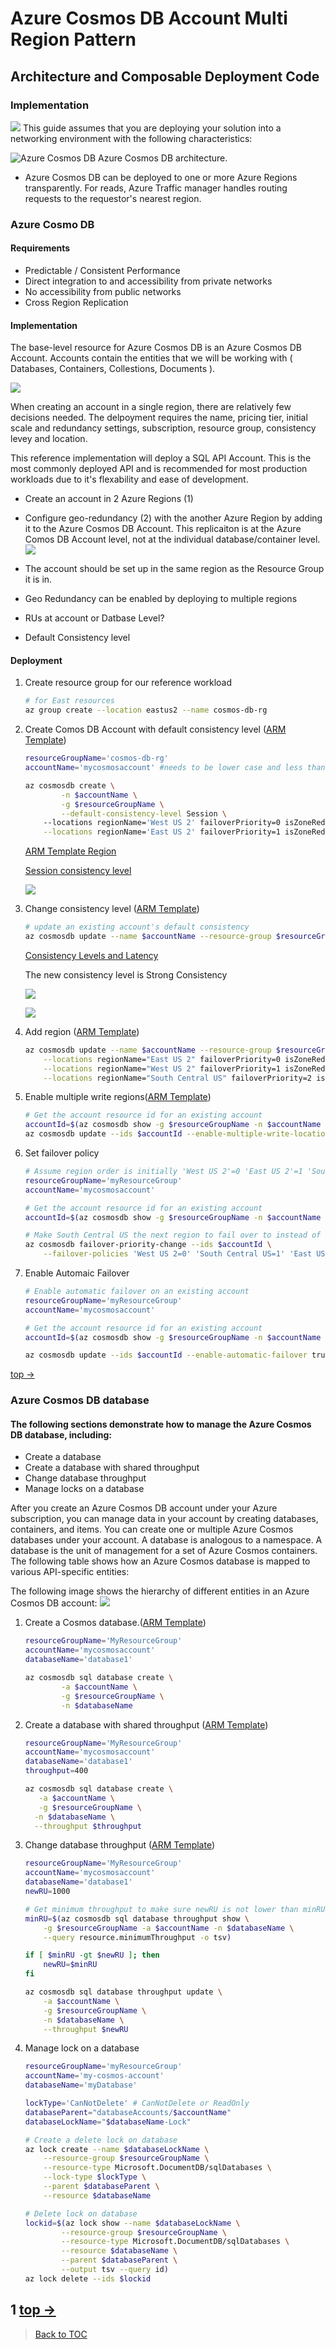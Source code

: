 # Azure Cosmos DB Account Multi Region Pattern
## Architecture and Composable Deployment Code
### Implementation
![](https://docs.microsoft.com/en-us/azure/cosmos-db/media/introduction/azure-cosmos-db.png)
This guide assumes that you are deploying your solution into a networking environment with the following characteristics:

![Azure Cosmos DB](https://www.gotcosmos.com/images/architecture/web.png?v=v5wUB5Zw9Tq66qcMudl0AA6uVu5QImOsEjuUxY1ULwU)  Azure Cosmos DB architecture.   

- Azure Cosmos DB can be deployed to one or more Azure Regions transparently. For reads, Azure Traffic manager handles routing requests to the requestor's nearest region.

### Azure Cosmo DB
#### Requirements
- Predictable / Consistent Performance
- Direct integration to and accessibility from private networks
- No accessibility from public networks
- Cross Region Replication
#### Implementation

The base-level resource for Azure Cosmos DB is an Azure Cosmos DB Account. Accounts contain the entities that we will be working with ( Databases, Containers, Collestions, Documents ).

![](https://azurecomcdn.azureedge.net/mediahandler/acomblog/media/Default/blog/8d036cf9-df49-45d3-b540-00f18c4f5c31.png)

When creating an account in a single region, there are relatively few decisions needed. The delpoyment requires the name, pricing tier, initial scale and redundancy settings, subscription, resource group, consistency levey and location.

This reference implementation will deploy a SQL API Account. This is the most commonly deployed API and is recommended for most production workloads due to it's flexability and ease of development.    
  
- Create an account in 2 Azure Regions (1)  

- Configure geo-redundancy (2) with the another Azure Region by adding it to the Azure Cosmos DB Account. This replicaiton is at the Azure Comos DB Account level, not at the individual database/container level.
![](https://docs.microsoft.com/en-us/azure/cosmos-db/media/how-to-manage-database-account/replicate-data-globally.png)

- The account should be set up in the same region as the Resource Group it is in. 

- Geo Redundancy can be enabled by deploying to multiple regions

- RUs at account or Datbase Level?

- Default Consistency level

#### Deployment
1. Create resource group for our reference workload
	```bash
	# for East resources
	az group create --location eastus2 --name cosmos-db-rg
	```
2. Create Comos DB Account with default consistency level ([ARM Template](../components/cosmosaccount/cosmosaccount.json#L1))
	```bash
	resourceGroupName='cosmos-db-rg'
	accountName='mycosmosaccount' #needs to be lower case and less than 44 characters

	az cosmosdb create \
    		-n $accountName \
    		-g $resourceGroupName \
    		--default-consistency-level Session \   		
   		--locations regionName='West US 2' failoverPriority=0 isZoneRedundant=False \
		--locations regionName='East US 2' failoverPriority=1 isZoneRedundant=False
	```
	[ARM Template Region](../components/cosmosaccount/cosmosaccount.json#L9)
	
	[Session consistency level](../components/cosmosaccount/cosmosaccount.json#L28)
	
	![](https://docs.microsoft.com/en-us/azure/cosmos-db/media/consistency-levels/session-consistency.gif)
	
	
3. Change consistency level ([ARM Template](../components/cosmosaccount/combinedCosmos.json#L1))
	```bash
	# update an existing account's default consistency
	az cosmosdb update --name $accountName --resource-group $resourceGroupName --default-consistency-level Strong
	```
	[Consistency Levels and Latency](../docs/reliability.md)
	
	The new consistency level is Strong Consistency
	
	![](https://docs.microsoft.com/en-us/azure/cosmos-db/media/consistency-levels/strong-consistency.gif)
	
	![](https://docs.microsoft.com/en-us/azure/cosmos-db/media/consistency-levels/five-consistency-levels.png)

4. Add region ([ARM Template](../components/cosmosaccount/combinedCosmos.json#L59))
	```bash
	az cosmosdb update --name $accountName --resource-group $resourceGroupName \
		--locations regionName="East US 2" failoverPriority=0 isZoneRedundant=False \
		--locations regionName="West US 2" failoverPriority=1 isZoneRedundant=False  \
		--locations regionName="South Central US" failoverPriority=2 isZoneRedundant=False
	```
5. Enable multiple write regions([ARM Template](../components/cosmosaccount/combinedCosmos.json#L122))
	```bash
	# Get the account resource id for an existing account
	accountId=$(az cosmosdb show -g $resourceGroupName -n $accountName --query id -o tsv)
	az cosmosdb update --ids $accountId --enable-multiple-write-locations true
	```
6. Set failover policy
	```bash
	# Assume region order is initially 'West US 2'=0 'East US 2'=1 'South Central US'=2 for account
	resourceGroupName='myResourceGroup'
	accountName='mycosmosaccount'

	# Get the account resource id for an existing account
	accountId=$(az cosmosdb show -g $resourceGroupName -n $accountName --query id -o tsv)

	# Make South Central US the next region to fail over to instead of East US 2
	az cosmosdb failover-priority-change --ids $accountId \
		--failover-policies 'West US 2=0' 'South Central US=1' 'East US 2=2'
	```
7. Enable Automaic Failover
	```bash
	# Enable automatic failover on an existing account
	resourceGroupName='myResourceGroup'
	accountName='mycosmosaccount'

	# Get the account resource id for an existing account
	accountId=$(az cosmosdb show -g $resourceGroupName -n $accountName --query id -o tsv)

	az cosmosdb update --ids $accountId --enable-automatic-failover true
	```
[top ->](#Architecture-and-Composable-Deployment-Code)    

### Azure Cosmos DB database
#### The following sections demonstrate how to manage the Azure Cosmos DB database, including:
- Create a database
- Create a database with shared throughput
- Change database throughput
- Manage locks on a database

After you create an Azure Cosmos DB account under your Azure subscription, you can manage data in your account by creating databases, containers, and items. You can create one or multiple Azure Cosmos databases under your account. A database is analogous to a namespace. A database is the unit of management for a set of Azure Cosmos containers. The following table shows how an Azure Cosmos database is mapped to various API-specific entities:

The following image shows the hierarchy of different entities in an Azure Cosmos DB account:
![](https://docs.microsoft.com/en-us/azure/cosmos-db/media/databases-containers-items/cosmos-entities.png)

1. Create a Cosmos database.([ARM Template](../components/cosmosaccount/combinedCosmos.json#L97))
	```bash
	resourceGroupName='MyResourceGroup'
	accountName='mycosmosaccount'
	databaseName='database1'

	az cosmosdb sql database create \
    		-a $accountName \
    		-g $resourceGroupName \
    		-n $databaseName
	```
2. Create a database with shared throughput ([ARM Template](../components/cosmosaccount/combinedCosmos.json#L114))
	```bash
	resourceGroupName='MyResourceGroup'
	accountName='mycosmosaccount'
	databaseName='database1'
	throughput=400

	az cosmosdb sql database create \
 	   -a $accountName \
 	   -g $resourceGroupName \
  	  -n $databaseName \
  	  --throughput $throughput
	```
3. Change database throughput ([ARM Template](../components/cosmosaccount/combinedCosmos.json#L137))
	```bash
	resourceGroupName='MyResourceGroup'
	accountName='mycosmosaccount'
	databaseName='database1'
	newRU=1000
	
	# Get minimum throughput to make sure newRU is not lower than minRU
	minRU=$(az cosmosdb sql database throughput show \
	    -g $resourceGroupName -a $accountName -n $databaseName \
	    --query resource.minimumThroughput -o tsv)
	
	if [ $minRU -gt $newRU ]; then
	    newRU=$minRU
	fi
	
	az cosmosdb sql database throughput update \
	    -a $accountName \
	    -g $resourceGroupName \
	    -n $databaseName \
	    --throughput $newRU
	```
4. Manage lock on a database
	```bash
	resourceGroupName='myResourceGroup'
	accountName='my-cosmos-account'
	databaseName='myDatabase'
	
	lockType='CanNotDelete' # CanNotDelete or ReadOnly
	databaseParent="databaseAccounts/$accountName"
	databaseLockName="$databaseName-Lock"
	
	# Create a delete lock on database
	az lock create --name $databaseLockName \
	    --resource-group $resourceGroupName \
	    --resource-type Microsoft.DocumentDB/sqlDatabases \
	    --lock-type $lockType \
	    --parent $databaseParent \
	    --resource $databaseName
	
	# Delete lock on database
	lockid=$(az lock show --name $databaseLockName \
	        --resource-group $resourceGroupName \
	        --resource-type Microsoft.DocumentDB/sqlDatabases \
	        --resource $databaseName \
	        --parent $databaseParent \
	        --output tsv --query id)
	az lock delete --ids $lockid
	```

1
[top ->](#Architecture-and-Composable-Deployment-Code) 
---
> [Back to TOC](../README.md#TOC) 
